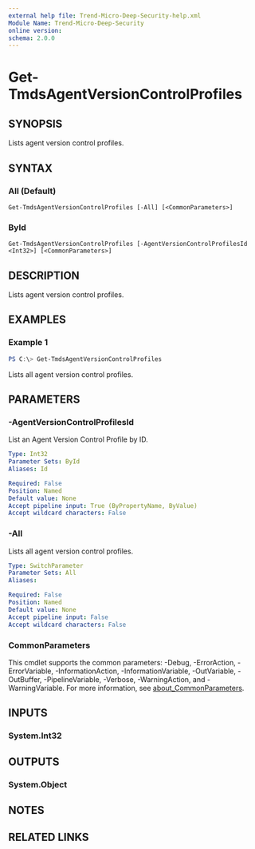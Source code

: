 ```yaml
---
external help file: Trend-Micro-Deep-Security-help.xml
Module Name: Trend-Micro-Deep-Security
online version:
schema: 2.0.0
---
```


# Get-TmdsAgentVersionControlProfiles

## SYNOPSIS
Lists agent version control profiles. 

## SYNTAX

### All (Default)
```
Get-TmdsAgentVersionControlProfiles [-All] [<CommonParameters>]
```

### ById
```
Get-TmdsAgentVersionControlProfiles [-AgentVersionControlProfilesId <Int32>] [<CommonParameters>]
```

## DESCRIPTION
Lists agent version control profiles. 

## EXAMPLES

### Example 1
```powershell
PS C:\> Get-TmdsAgentVersionControlProfiles
```

Lists all agent version control profiles. 

## PARAMETERS

### -AgentVersionControlProfilesId
List an Agent Version Control Profile by ID. 

```yaml
Type: Int32
Parameter Sets: ById
Aliases: Id

Required: False
Position: Named
Default value: None
Accept pipeline input: True (ByPropertyName, ByValue)
Accept wildcard characters: False
```

### -All
Lists all agent version control profiles. 

```yaml
Type: SwitchParameter
Parameter Sets: All
Aliases:

Required: False
Position: Named
Default value: None
Accept pipeline input: False
Accept wildcard characters: False
```

### CommonParameters
This cmdlet supports the common parameters: -Debug, -ErrorAction, -ErrorVariable, -InformationAction, -InformationVariable, -OutVariable, -OutBuffer, -PipelineVariable, -Verbose, -WarningAction, and -WarningVariable. For more information, see [about_CommonParameters](http://go.microsoft.com/fwlink/?LinkID=113216).

## INPUTS

### System.Int32

## OUTPUTS

### System.Object
## NOTES

## RELATED LINKS

